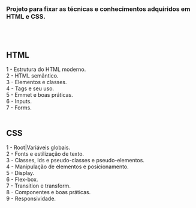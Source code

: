 ### Projeto para fixar as técnicas e conhecimentos adquiridos em HTML e CSS.

<br><br>


## HTML
          

1 - Estrutura do HTML moderno.<br>
2 - HTML semântico.<br>
3 - Elementos e classes.<br>
4 - Tags e seu uso.<br>
5 - Emmet e boas práticas.<br>
6 - Inputs.<br>
7 - Forms.
<br><br>
## CSS

1 - Root|Variáveis globais.<br>
2 - Fonts e estilização de texto.<br>
3 - Classes, Ids e pseudo-classes e pseudo-elementos.<br>
4 - Manipulação de elementos e posicionamento.<br>
5 - Display.<br>
6 - Flex-box.<br>
7 - Transition e transform.<br> 
8 - Componentes e boas práticas.<br>
9 - Responsividade.
